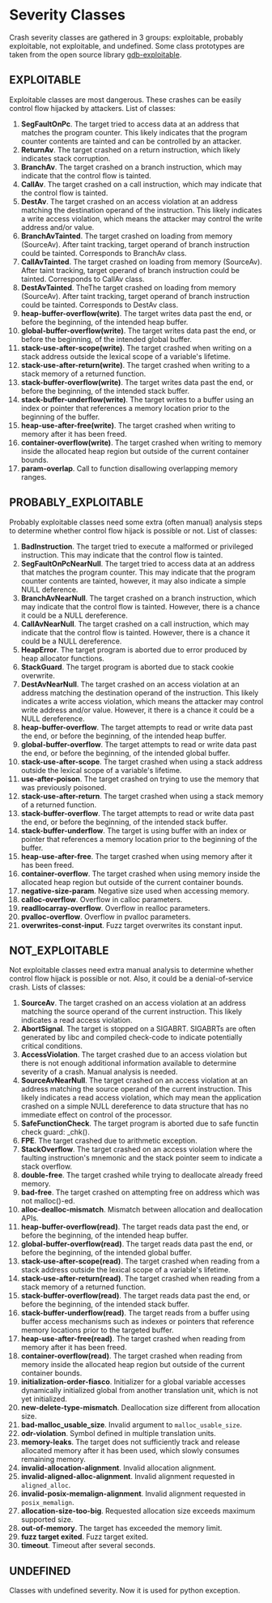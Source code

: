 # Severity Classes

Crash severity classes are gathered in 3 groups: exploitable, probably
exploitable, not exploitable, and undefined. Some class prototypes are taken from the open
source library [gdb-exploitable](https://github.com/jfoote/exploitable.git).

## EXPLOITABLE

Exploitable classes are most dangerous. These crashes can be easily control flow
hijacked by attackers. List of classes:

1. **SegFaultOnPc**. The target tried to access data at an address that matches the program counter. This likely indicates that the program counter contents are tainted and can be controlled by an attacker.
2. **ReturnAv**. The target crashed on a return instruction, which likely indicates stack corruption.
3. **BranchAv**. The target crashed on a branch instruction, which may indicate that the control flow is tainted.
4. **CallAv**. The target crashed on a call instruction, which may indicate that the control flow is tainted.
5. **DestAv**. The target crashed on an access violation at an address matching the destination operand of the instruction. This likely indicates a write access violation, which means the attacker may control the write address and/or value.
6. **BranchAvTainted**. The target crashed on loading from memory (SourceAv). After taint tracking, target operand of branch instruction could be tainted. Corresponds to BranchAv class.
7. **CallAvTainted**. The target crashed on loading from memory (SourceAv). After taint tracking, target operand of branch instruction could be tainted. Corresponds to CallAv class.
8. **DestAvTainted**. TheThe target crashed on loading from memory (SourceAv). After taint tracking, target operand of branch instruction could be tainted. Corresponds to DestAv class.
9. **heap-buffer-overflow(write)**. The target writes data past the end, or before the beginning, of the intended heap buffer.
10. **global-buffer-overflow(write)**. The target writes data past the end, or before the beginning, of the intended global buffer.
11. **stack-use-after-scope(write)**. The target crashed when writing on a stack address outside the lexical scope of a variable's lifetime.
12. **stack-use-after-return(write)**. The target crashed when writing to a stack memory of a returned function.
13. **stack-buffer-overflow(write)**. The target writes data past the end, or before the beginning, of the intended stack buffer.
14. **stack-buffer-underflow(write)**. The target writes to a buffer using an index or pointer that references a memory location prior to the beginning of the buffer.
15. **heap-use-after-free(write)**. The target crashed when writing to memory after it has been freed.
16. **container-overflow(write)**. The target crashed when writing to memory inside the allocated heap region but outside of the current container bounds.
17. **param-overlap**. Call to function disallowing overlapping memory ranges.

## PROBABLY\_EXPLOITABLE

Probably exploitable classes need some extra (often manual) analysis steps to
determine whether control flow hijack is possible or not. List of classes:

1. **BadInstruction**. The target tried to execute a malformed or privileged instruction. This may indicate that the control flow is tainted.
2. **SegFaultOnPcNearNull**. The target tried to access data at an address that matches the program counter. This may indicate that the program counter contents are tainted, however, it may also indicate a simple NULL deference.
3. **BranchAvNearNull**. The target crashed on a branch instruction, which may indicate that the control flow is tainted. However, there is a chance it could be a NULL dereference.
4. **CallAvNearNull**. The target crashed on a call instruction, which may indicate that the control flow is tainted. However, there is a chance it could be a NULL dereference.
5. **HeapError**. The target program is aborted due to error produced by heap allocator functions.
6. **StackGuard**. The target program is  aborted due to stack cookie overwrite.
7. **DestAvNearNull**. The target crashed on an access violation at an address matching the destination operand of the instruction. This likely indicates a write access violation, which means the attacker may control write address and/or value. However, it there is a chance it could be a NULL dereference.
8. **heap-buffer-overflow**. The target attempts to read or write data past the end, or before the beginning, of the intended heap buffer.
9. **global-buffer-overflow**. The target attempts to read or write data past the end, or before the beginning, of the intended global buffer.
10. **stack-use-after-scope**. The target crashed when using a stack address outside the lexical scope of a variable's lifetime.
11. **use-after-poison**. The target crashed on trying to use the memory that was previously poisoned.
12. **stack-use-after-return**. The target crashed when using a stack memory of a returned function.
13. **stack-buffer-overflow**. The target attempts to read or write data past the end, or before the beginning, of the intended stack buffer.
14. **stack-buffer-underflow**. The target is using buffer with an index or pointer that references a memory location prior to the beginning of the buffer.
15. **heap-use-after-free**. The target crashed when using memory after it has been freed.
16. **container-overflow**. The target crashed when using memory inside the allocated heap region but outside of the current container bounds.
17. **negative-size-param**. Negative size used when accessing memory.
18. **calloc-overflow**. Overflow in calloc parameters.
19. **readllocarray-overflow**. Overflow in realloc parameters.
20. **pvalloc-overflow**. Overflow in pvalloc parameters.
21. **overwrites-const-input**. Fuzz target overwrites its constant input.

## NOT\_EXPLOITABLE

Not exploitable classes need extra manual analysis to determine whether control
flow hijack is possible or not. Also, it could be a denial-of-service crash.
Lists of classes:

1. **SourceAv**. The target crashed on an access violation at an address matching the source operand of the current instruction. This likely indicates a read access violation.
2. **AbortSignal**. The target is stopped on a SIGABRT. SIGABRTs are often generated by libc and compiled check-code to indicate potentially critical conditions.
3. **AccessViolation**. The target crashed due to an access violation but there is not enough additional information available to determine severity of a crash. Manual analysis is needed.
4. **SourceAvNearNull**. The target crashed on an access violation at an address matching the source operand of the current instruction. This likely indicates a read access violation, which may mean the application crashed on a simple NULL dereference to data structure that has no immediate effect on control of the processor.
5. **SafeFunctionCheck**. The target program is aborted  due to safe functin check guard: \_chk().
6. **FPE**. The target crashed due to arithmetic exception.
7. **StackOverflow**. The target crashed on an access violation where the faulting instruction's mnemonic and the stack pointer seem to indicate a stack overflow.
8. **double-free**. The target crashed while trying to deallocate already freed memory.
9. **bad-free**. The target crashed on attempting free on address which was not malloc()-ed.
10. **alloc-dealloc-mismatch**. Mismatch between allocation and deallocation APIs.
11. **heap-buffer-overflow(read)**. The target reads data past the end, or before the beginning, of the intended heap buffer.
12. **global-buffer-overflow(read)**. The target reads data past the end, or before the beginning, of the intended global buffer.
13. **stack-use-after-scope(read)**. The target crashed when reading from a stack address outside the lexical scope of a variable's lifetime.
14. **stack-use-after-return(read)**. The target crashed when reading from a stack memory of a returned function.
15. **stack-buffer-overflow(read)**. The target reads data past the end, or before the beginning, of the intended stack buffer.
16. **stack-buffer-underflow(read)**. The target reads from a buffer using buffer access mechanisms such as indexes or pointers that reference memory locations prior to the targeted buffer.
17. **heap-use-after-free(read)**. The target crashed when reading from memory after it has been freed.
18. **container-overflow(read)**. The target crashed when reading from memory inside the allocated heap region but outside of the current container bounds.
19. **initialization-order-fiasco**. Initializer for a global variable accesses dynamically initialized global from another translation unit, which is not yet initialized.
20. **new-delete-type-mismatch**. Deallocation size different from allocation size.
21. **bad-malloc_usable_size**. Invalid argument to `malloc_usable_size`.
22. **odr-violation**. Symbol defined in multiple translation units.
23. **memory-leaks**. The target does not sufficiently track and release allocated memory after it has been used, which slowly consumes remaining memory.
24. **invalid-allocation-alignment**. Invalid allocation alignment.
25. **invalid-aligned-alloc-alignment**. Invalid alignment requested in `aligned_alloc`.
26. **invalid-posix-memalign-alignment**. Invalid alignment requested in `posix_memalign`.
27. **allocation-size-too-big**. Requested allocation size exceeds maximum supported size.
28. **out-of-memory**. The target has exceeded the memory limit.
29. **fuzz target exited**. Fuzz target exited.
30. **timeout**. Timeout after several seconds.

## UNDEFINED

Classes with undefined severity. 
Now it is used for python exception. 

